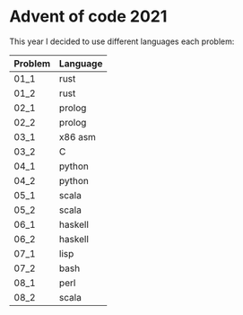 # Advent of code 2021

This year I decided to use different languages each problem:

| Problem     | Language    |
| ----------- | ----------- |
| 01_1        | rust        |
| 01_2        | rust        |
| 02_1        | prolog      |
| 02_2        | prolog      |
| 03_1        | x86 asm     |
| 03_2        | C           |
| 04_1        | python      |
| 04_2        | python      |
| 05_1        | scala       |
| 05_2        | scala       |
| 06_1        | haskell     |
| 06_2        | haskell     |
| 07_1        | lisp        |
| 07_2        | bash        |
| 08_1        | perl        |
| 08_2        | scala       |
